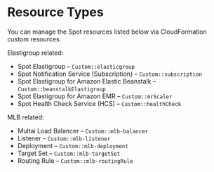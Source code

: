 # Resource Types

You can manage the Spot resources listed below via CloudFormation custom resources.

Elastigroup related:

- Spot Elastigroup – `Custom::elasticgroup`
- Spot Notification Service (Subscription) – `Custom::subscription`
- Spot Elastigroup for Amazon Elastic Beanstalk – `Custom::beanstalkElastigroup`
- Spot Elastigroup for Amazon EMR – `Custom::mrScaler`
- Spot Health Check Service (HCS) – `Custom::healthCheck`

MLB related:

- Multai Load Balancer – `Custom::mlb-balancer`
- Listener – `Custom::mlb-listener`
- Deployment – `Custom::mlb-deployment`
- Target Set – `Custom::mlb-targetSet`
- Routing Rule – `Custom::mlb-routingRule`

